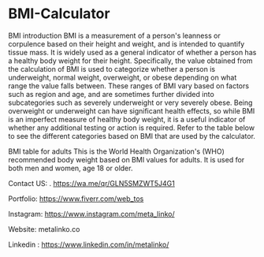 # BMI-Calculator


BMI introduction
BMI is a measurement of a person's leanness or corpulence based on their height and weight, and is intended to quantify tissue mass. It is widely used as a general indicator of whether a person has a healthy body weight for their height. Specifically, the value obtained from the calculation of BMI is used to categorize whether a person is underweight, normal weight, overweight, or obese depending on what range the value falls between. These ranges of BMI vary based on factors such as region and age, and are sometimes further divided into subcategories such as severely underweight or very severely obese. Being overweight or underweight can have significant health effects, so while BMI is an imperfect measure of healthy body weight, it is a useful indicator of whether any additional testing or action is required. Refer to the table below to see the different categories based on BMI that are used by the calculator.

BMI table for adults
This is the World Health Organization's (WHO) recommended body weight based on BMI values for adults. It is used for both men and women, age 18 or older.


Contact US: . https://wa.me/qr/GLN5SMZWT5J4G1

Portfolio: https://www.fiverr.com/web_tos

Instagram:  https://www.instagram.com/meta_linko/

Website: metalinko.co

Linkedin : https://www.linkedin.com/in/metalinko/
